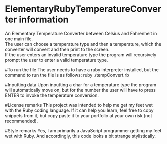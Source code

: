 # ElementaryRubyTemperatureConverter information
An Elementary Temperature Converter between Celsius and Fahrenheit in one main file.  
The user can choose a temperature type and then a temperature, which the converter will convert and then print to the screen.  
If the user enters an invalid temperature type the program will recursively prompt the user to enter a valid temperature type.

#To run the file
The user needs to have a ruby interpreter installed, but the command to run the file is as follows:
ruby ./tempConvert.rb

#Inputting data
Upon inputting a char for a temperature type the program will automatically move on, but for the number the user will have
to press ENTER to invoke the temperature conversion.

#License remarks
This project was intended to help me get my feet wet with the Ruby coding language.  If it can help you learn, feel free
to copy snippets from it, but copy paste it to your portfolio at your own risk (not recommended).

#Style remarks
Yes, I am primarily a JavaScript programmer getting my feet wet with Ruby.  And accordingly, this code looks a bit strange 
stylistically.
